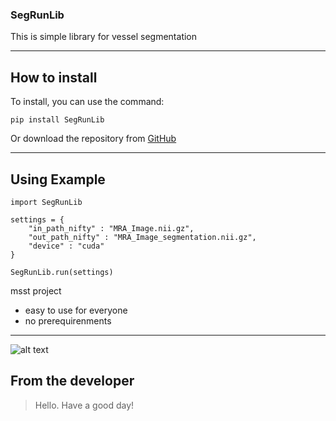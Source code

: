 ### **SegRunLib** ###
This is simple library for vessel segmentation

----------

## How to install ##
To install, you can use the command:

    pip install SegRunLib

Or download the repository from [GitHub](https://github.com/NotYourLady/SegRunLib)

----------

## Using Example ##
```
import SegRunLib

settings = {
    "in_path_nifty" : "MRA_Image.nii.gz",
    "out_path_nifty" : "MRA_Image_segmentation.nii.gz",
    "device" : "cuda"
}

SegRunLib.run(settings)
```

msst project  
- easy to use for everyone
- no prerequirenments
  
----------

![alt text](https://github.com/NotYourLady/SegRunLib/blob/main/source/Unet3d_16ch_results.jpg)

## From the developer ##
> Hello. Have a good day!
  
